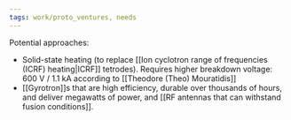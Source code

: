 ```yaml
---
tags: work/proto_ventures, needs
---
```


Potential approaches:
- Solid-state heating (to replace [[Ion cyclotron range of frequencies (ICRF) heating|ICRF]] tetrodes). Requires higher breakdown voltage: 600 V / 1.1 kA according to [[Theodore (Theo) Mouratidis]]
- [[Gyrotron]]s that are high efficiency, durable over thousands of hours, and deliver megawatts of power, and [[RF antennas that can withstand fusion conditions]].